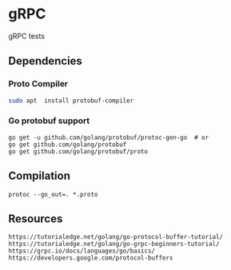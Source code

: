 # gRPC
gRPC tests

## Dependencies
### Proto Compiler
```bash
sudo apt  install protobuf-compiler
```

### Go protobuf support
```
go get -u github.com/golang/protobuf/protoc-gen-go  # or
go get github.com/golang/protobuf
go get github.com/golang/protobuf/proto
```

## Compilation
```
protoc --go_out=. *.proto
```

## Resources
```
https://tutorialedge.net/golang/go-protocol-buffer-tutorial/
https://tutorialedge.net/golang/go-grpc-beginners-tutorial/
https://grpc.io/docs/languages/go/basics/
https://developers.google.com/protocol-buffers
```
